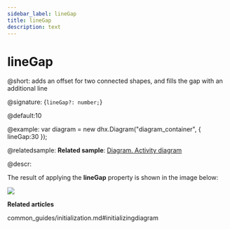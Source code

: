 ```yaml
---
sidebar_label: lineGap
title: lineGap
description: text
---
```


# lineGap

@short: adds an offset for two connected shapes, and fills the gap with an additional line

@signature: {`lineGap?: number;`}

@default:10

@example:
var diagram = new dhx.Diagram("diagram_container", { 
  	lineGap:30
});

@relatedsample:
**Related sample**: [Diagram. Activity diagram](https://snippet.dhtmlx.com/a9t2z2dt)

@descr:

The result of applying the **lineGap** property is shown in the image below:

<img src="linegap_config.png">

**Related articles**

common_guides/initialization.md#initializingdiagram
